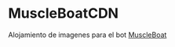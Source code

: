 # MuscleBoatCDN
Alojamiento de imagenes para el bot [MuscleBoat](https://discord.com/api/oauth2/authorize?client_id=810675950060175390&permissions=8&scope=bot%20applications.commands)